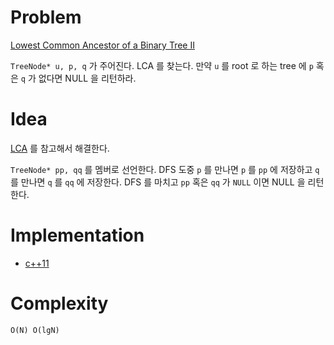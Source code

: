 # Problem

[Lowest Common Ancestor of a Binary Tree II](https://leetcode.com/problems/lowest-common-ancestor-of-a-binary-tree-ii/)

`TreeNode* u, p, q` 가 주어진다. LCA 를 찾는다. 만약 `u` 를 root 로
하는 tree 에 `p` 혹은 `q` 가 없다면 NULL 을 리턴하라.

# Idea

[LCA](/geeksforgeeks/LowestCommonAncestorInABinaryTree/README.md) 를 참고해서 해결한다.

`TreeNode* pp, qq` 를 멤버로 선언한다. DFS 도중 `p` 를 만나면 `p` 를
`pp` 에 저장하고 `q` 를 만나면 `q` 를 `qq` 에 저장한다. DFS 를 마치고
`pp` 혹은 `qq` 가 `NULL` 이면 NULL 을 리턴한다.

# Implementation

* [c++11](a.cpp)

# Complexity

```
O(N) O(lgN)
```
